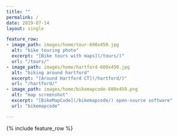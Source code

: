 ```yaml
---
title: ""
permalink: /
date: 2019-07-14
layout: single

feature_row:
- image_path: images/home/tour-600x450.jpg
  alt: "bike touring photo"
  excerpt: "[Bike tours with maps](/tours/)"
  url: "/tours/"
- image_path: images/home/hartford-600x450.jpg
  alt: "biking around hartford"
  excerpt: "[Around Hartford CT](/hartford/)"
  url: "/hartford/"
- image_path: images/home/bikemapcode-600x450.png
  alt: "map screenshot"
  excerpt: "[BikeMapCode](/bikemapcode/) open-source software"
  url: "bikemapcode"

---
```

{% include feature_row %}
